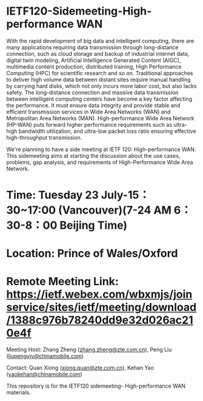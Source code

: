 
# IETF120-Sidemeeting-High-performance WAN

With the rapid development of big data and intelligent computing, there are many applications requiring data transmission through long-distance connection, such as cloud storage and backup of industrial internet data, digital twin modeling, Artificial Intelligence Generated Content (AIGC), multimedia content production, distributed training, High Performance Computing (HPC) for scientific research and so on. Traditional approaches to deliver high volume data between distant sites require manual handling by carrying hard disks, which not only incurs more labor cost, but also lacks safety. The long-distance connection and massive data transmission between intelligent computing centers have become a key factor affecting the performance. It must ensure data integrity and provide stable and efficient transmission services in Wide Area Networks (WAN) and Metropolitan Area Networks (MAN). High-performance Wide Area Network (HP-WAN) puts forward higher performance requirements such as ultra-high bandwidth utilization, and ultra-low packet loss ratio ensuring effective high-throughput transmission.

We're planning to have a side meeting at IETF 120: High-performance WAN. This sidemeeting aims at starting the discussion about the use cases, problems, gap analysis, and requirements of High-Performance Wide Area Network.

# Time: Tuesday 23 July-15：30~17:00 (Vancouver)(7-24 AM 6：30-8：00 Beijing Time)

# Location: Prince of Wales/Oxford

# Remote Meeting Link: https://ietf.webex.com/wbxmjs/joinservice/sites/ietf/meeting/download/1388c976b78240dd9e32d026ac210e4f

Meeting Host: Zhang Zheng (zhang.zheng@zte.com.cn), Peng Liu (liupengyjy@chinamobile.com)

Contact: Quan Xiong (xiong.quan@zte.com.cn), Kehan Yao (yaokehan@chinamobile.com)

This repository is for the IETF120 sidemeeting- High-performance WAN materials.
